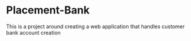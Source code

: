 # Placement-Bank
This is a project around creating a web application that handles customer bank account creation
